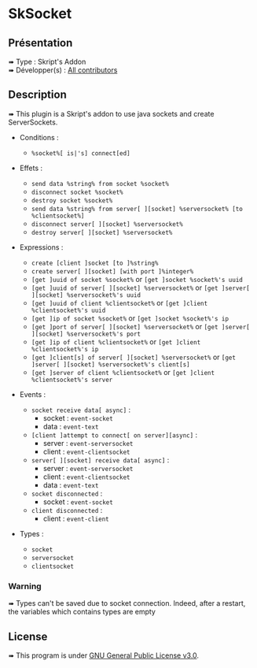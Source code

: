# SkSocket

## Présentation

➠  Type : Skript's Addon \
➠  Développer(s) : [All contributors](https://github.com/BakaAless/SkSocket/graphs/contributors)


## Description

➠  This plugin is a Skript's addon to use java sockets and create ServerSockets.

* Conditions :
  * `%socket%[ is|'s] connect[ed]`


* Effets :
  * `send data %string% from socket %socket%`
  * `disconnect socket %socket%`
  * `destroy socket %socket%`
  * `send data %string% from server[ ][socket] %serversocket% [to %clientsocket%]`
  * `disconnect server[ ][socket] %serversocket%`
  * `destroy server[ ][socket] %serversocket%`
  

* Expressions :
  * `create [client ]socket [to ]%string%`
  * `create server[ ][socket] [with port ]%integer%`
  * `[get ]uuid of socket %socket%` or `[get ]socket %socket%'s uuid`
  * `[get ]uuid of server[ ][socket] %serversocket%` or `[get ]server[ ][socket] %serversocket%'s uuid`
  * `[get ]uuid of client %clientsocket%` or `[get ]client %clientsocket%'s uuid`
  * `[get ]ip of socket %socket%` or `[get ]socket %socket%'s ip`
  * `[get ]port of server[ ][socket] %serversocket%` or `[get ]server[ ][socket] %serversocket%'s port`
  * `[get ]ip of client %clientsocket%` or `[get ]client %clientsocket%'s ip`
  * `[get ]client[s] of server[ ][socket] %serversocket%` or `[get ]server[ ][socket] %serversocket%'s client[s]`
  * `[get ]server of client %clientsocket%` or `[get ]client %clientsocket%'s server`


* Events :
  * `socket receive data[ async]` :
    * socket : `event-socket`
    * data : `event-text`
  * `[client ]attempt to connect[ on server][async]` :
    * server : `event-serversocket`
    * client : `event-clientsocket`
  * `server[ ][socket] receive data[ async]` :
    * server : `event-serversocket`
    * client : `event-clientsocket`
    * data : `event-text`
  * `socket disconnected` :
    * socket : `event-socket`
  * `client disconnected` :
    * client : `event-client`
  

* Types :
  * `socket`
  * `serversocket`
  * `clientsocket`
  
### Warning

➠ Types can't be saved due to socket connection. Indeed, after a restart, the variables which contains types are empty

## License

➠  This program is under [GNU General Public License v3.0](https://github.com/BakaAless/SkSocket/blob/master/LICENSE).